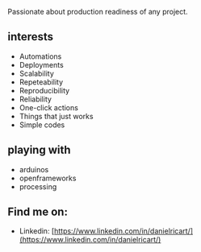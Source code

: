 Passionate about production readiness of any project. 
## interests
- Automations
- Deployments
- Scalability
- Repeteability
- Reproducibility
- Reliability
- One-click actions
- Things that just works
- Simple codes

## playing with
- arduinos
- openframeworks
- processing

## Find me on:
- Linkedin: [https://www.linkedin.com/in/danielricart/](https://www.linkedin.com/in/danielricart/)

